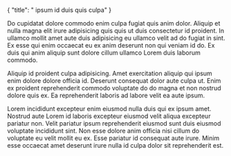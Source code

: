 {
  "title": " ipsum id duis quis culpa"
}

Do cupidatat dolore commodo enim culpa fugiat quis anim dolor. Aliquip et nulla magna elit irure adipisicing quis quis ut duis consectetur id proident. In ullamco mollit amet aute duis adipisicing eu ullamco velit ad do fugiat in sint. Ex esse qui enim occaecat eu ex anim deserunt non qui veniam id do. Ex duis qui anim aliquip sunt dolore cillum ullamco Lorem duis laborum commodo.

Aliquip id proident culpa adipisicing. Amet exercitation aliquip qui ipsum enim dolore dolore officia id. Deserunt consequat dolor aute culpa ut. Enim ex proident reprehenderit commodo voluptate do do magna et non nostrud dolore quis ex. Ea reprehenderit laboris ad labore velit ea aute ipsum.

Lorem incididunt excepteur enim eiusmod nulla duis qui ex ipsum amet. Nostrud aute Lorem id laboris excepteur eiusmod velit aliqua excepteur pariatur non. Velit pariatur ipsum reprehenderit eiusmod sunt duis eiusmod voluptate incididunt sint. Non esse dolore anim officia nisi cillum do voluptate eu velit mollit eu ex. Esse pariatur id consequat aute irure. Minim esse occaecat amet deserunt irure nulla id culpa dolor sit reprehenderit est.